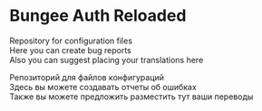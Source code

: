 # Bungee Auth Reloaded

Repository for configuration files \
Here you can create bug reports \
Also you can suggest placing your translations here 

Репозиторий для файлов конфигураций \
Здесь вы можете создавать отчеты об ошибках \
Также вы можете предложить разместить тут ваши переводы 
